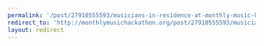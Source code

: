 ```yaml
---
permalink: '/post/27910555593/musicians-in-residence-at-monthly-music-hackathon'
redirect_to: 'http://monthlymusichackathon.org/post/27910555593/musicians-in-residence-at-monthly-music-hackathon'
layout: redirect
---
```

